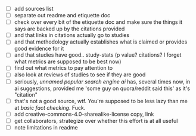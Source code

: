 - [ ] add sources list
- [ ] separate out readme and etiquette doc
- [ ] check over every bit of the etiquette doc and make sure the things it says are backed up by the citations provided
- [ ] and that links in citations actually go to studies
- [ ] and that methodology actually establishes what is claimed or provides good evidence for it
- [ ] and that studies have good.. study-stats (p value? citations? I forget what metrics are supposed to be best now)
- [ ] find out what metrics to pay attention to
- [ ] also look at reviews of studies to see if they are good
- [ ] seriously, _unnamed popular search engine ai_ has, several times now, in ai suggestions, provided me 'some guy on quora/reddit said this' as it's "citation"
- [ ] that's not a good source, wtf. You're supposed to be less lazy than me at _basic fact checking_. Fuck.
- [ ] add creative-commons-4.0-sharealike-license copy, link
- [ ] get collaborators, strategize over whether this effort is at all useful
- [ ] note limitations in readme 
